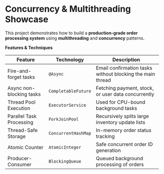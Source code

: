 # Concurrency & Multithreading Showcase

This project demonstrates how to build a **production-grade order processing system** using **multithreading** and **concurrency** patterns.

**Features & Techniques**

| Feature | Technology | Description |
|--------|------------|-------------|
| Fire-and-forget tasks | `@Async` | Email confirmation tasks without blocking the main thread |
| Async non-blocking tasks | `CompletableFuture` | Fetching payment, stock, or user data concurrently |
| Thread Pool Execution | `ExecutorService` | Used for CPU-bound background tasks |
| Parallel Task Processing | `ForkJoinPool` | Recursively splits large inventory update lists |
| Thread-Safe Storage | `ConcurrentHashMap` | In-memory order status tracking |
| Atomic Counter | `AtomicInteger` | Safe concurrent order ID generation |
| Producer-Consumer | `BlockingQueue` | Queued background processing of orders |
